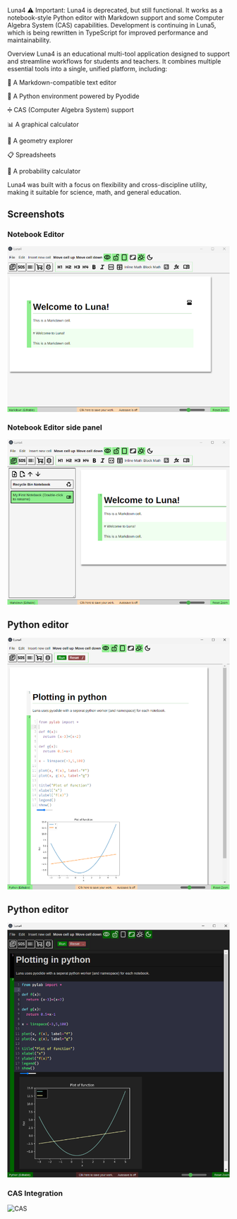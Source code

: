 Luna4
⚠️ Important: Luna4 is deprecated, but still functional. It works as a notebook-style Python editor with Markdown support and some Computer Algebra System (CAS) capabilities.
Development is continuing in Luna5, which is being rewritten in TypeScript for improved performance and maintainability.

Overview
Luna4 is an educational multi-tool application designed to support and streamline workflows for students and teachers. It combines multiple essential tools into a single, unified platform, including:

📝 A Markdown-compatible text editor

🐍 A Python environment powered by Pyodide

➗ CAS (Computer Algebra System) support

📊 A graphical calculator

📐 A geometry explorer

📋 Spreadsheets

🎲 A probability calculator

Luna4 was built with a focus on flexibility and cross-discipline utility, making it suitable for science, math, and general education.

## Screenshots

### Notebook Editor
![Notebook Editor](images/screenshots/Luna4-UI-overview.png)

### Notebook Editor side panel
![Notebook Editor](images/screenshots/Luna4-UI-overview-1.png)

## Python editor
![Python Editor](images/screenshots/Luna4-python.png)

## Python editor
![Python Editor](images/screenshots/Luna4-python-dark-mode.png)

### CAS Integration
![CAS](images/screenshot2.png)
